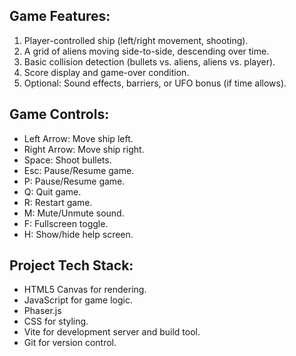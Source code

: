 ## Game Features:

1. Player-controlled ship (left/right movement, shooting).
2. A grid of aliens moving side-to-side, descending over time.
3. Basic collision detection (bullets vs. aliens, aliens vs. player).
4. Score display and game-over condition.
5. Optional: Sound effects, barriers, or UFO bonus (if time allows).

## Game Controls:

- Left Arrow: Move ship left.
- Right Arrow: Move ship right.
- Space: Shoot bullets.
- Esc: Pause/Resume game.
- P: Pause/Resume game.
- Q: Quit game.
- R: Restart game.
- M: Mute/Unmute sound.
- F: Fullscreen toggle.
- H: Show/hide help screen.

## Project Tech Stack:

- HTML5 Canvas for rendering.
- JavaScript for game logic.
- Phaser.js
- CSS for styling.
- Vite for development server and build tool.
- Git for version control.
